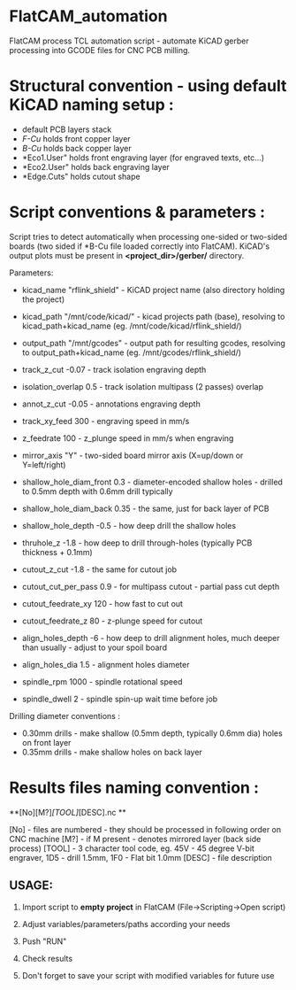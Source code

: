# FlatCAM_automation

FlatCAM process TCL automation script - automate KiCAD gerber processing into GCODE files for CNC PCB milling.

# Structural convention - using default KiCAD naming setup : 

- default PCB layers stack 
- *F-Cu* holds front copper layer
- *B-Cu* holds back copper layer
- *Eco1.User" holds front engraving layer (for engraved texts, etc...)
- *Eco2.User" holds back engraving layer
- *Edge.Cuts" holds cutout shape 

# Script conventions & parameters : 

Script tries to detect automatically when processing one-sided or two-sided boards (two sided if \*B-Cu file loaded correctly into FlatCAM).
KiCAD's output plots must be present in **<project_dir>/gerber/** directory.

Parameters: 

- kicad_name "rflink_shield" - KiCAD project name (also directory holding the project)

- kicad_path "/mnt/code/kicad/" - kicad projects path (base), resolving to kicad_path+kicad_name (eg. /mnt/code/kicad/rflink_shield/)

- output_path "/mnt/gcodes" - output path for resulting gcodes, resolving to output_path+kicad_name (eg. /mnt/gcodes/rflink_shield/)

- track_z_cut -0.07   - track isolation engraving depth
- isolation_overlap 0.5   - track isolation multipass (2 passes) overlap
- annot_z_cut -0.05   - annotations engraving depth
- track_xy_feed 300   - engraving speed in mm/s
- z_feedrate 100	    - z_plunge speed in mm/s when engraving
- mirror_axis "Y"     - two-sided board mirror axis (X=up/down or Y=left/right)
- shallow_hole_diam_front 0.3	- diameter-encoded shallow holes - drilled to 0.5mm depth with 0.6mm drill typically 
- shallow_hole_diam_back 0.35	- the same, just for back layer of PCB 
- shallow_hole_depth -0.5	- how deep drill the shallow holes 
- thruhole_z -1.8	- how deep to drill through-holes (typically PCB thickness + 0.1mm)  
- cutout_z_cut -1.8	- the same for cutout job 
- cutout_cut_per_pass 0.9 	- for multipass cutout - partial pass cut depth 
- cutout_feedrate_xy 120	- how fast to cut out 
- cutout_feedrate_z 80		- z-plunge speed for cutout 
- align_holes_depth -6		- how deep to drill alignment holes, much deeper than usually - adjust to your spoil board
- align_holes_dia 1.5		- alignment holes diameter 
- spindle_rpm 1000    - spindle rotational speed
- spindle_dwell 2     - spindle spin-up wait time before job


Drilling diameter conventions : 
- 0.30mm drills - make shallow (0.5mm depth, typically 0.6mm dia) holes on front layer 
- 0.35mm drills - make shallow holes on back layer

# Results files naming convention : 

**[No][M?]_[TOOL]_[DESC].nc **

[No] - files are numbered - they should be processed in following order on CNC machine
[M?] - if M present - denotes mirrored layer (back side process)
[TOOL] - 3 character tool code, eg. 45V - 45 degree V-bit engraver, 1D5 - drill 1.5mm, 1F0 - Flat bit 1.0mm
[DESC] - file description

## USAGE:

1. Import script to **empty project** in FlatCAM (File->Scripting->Open script)

2. Adjust variables/parameters/paths according your needs 

3. Push "RUN"

4. Check results

5. Don't forget to save your script with modified variables for future use 
